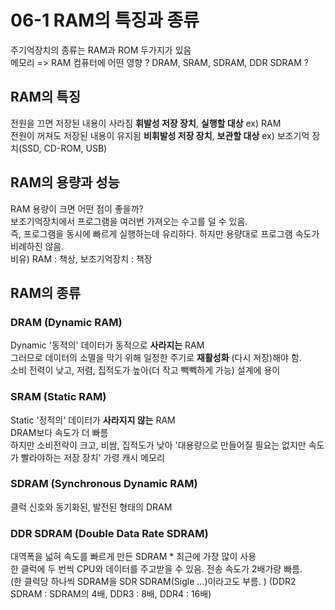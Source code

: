 # 06-1 RAM의 특징과 종류
주기억장치의 종류는 RAM과 ROM 두가지가 있음   
메모리 => RAM 컴퓨터에 어떤 영향 ?
DRAM, SRAM, SDRAM, DDR SDRAM ?   


## RAM의 특징
전원을 끄면 저장된 내용이 사라짐 **휘발성 저장 장치**, **실행할 대상** ex) RAM   
전원이 꺼져도 저장된 내용이 유지됨 **비휘발성 저장 장치**, **보관할 대상** ex) 보조기억 장치(SSD, CD-ROM, USB)    


## RAM의 용량과 성능
RAM 용량이 크면 어떤 점이 좋을까?   
보조기억장치에서 프로그램을 여러번 가져오는 수고를 덜 수 있음.   
즉, 프로그램을 동시에 빠르게 실행하는데 유리하다. 하지만 용량대로 프로그램 속도가 비례하진 않음.      
비유) RAM : 책상, 보조기억장치 : 책장

## RAM의 종류
### DRAM (Dynamic RAM)
Dynamic '동적의' 데이터가 동적으로 **사라지는** RAM   
그러므로 데이터의 소멸을 막기 위해 일정한 주기로 **재활성화** (다시 저장)해야 함.   
소비 전력이 낮고, 저렴, 집적도가 높아(더 작고 빽빽하게 가능) 설계에 용이 

### SRAM (Static RAM)
Static '정적의' 데이터가 **사라지지 않는** RAM   
DRAM보다 속도가 더 빠름   
하지만 소비전략이 크고, 비쌈, 집적도가 낮아 
'대용량으로 만들어질 필요는 없지만 속도가 빨라야하는 저장 장치' 가령 캐시 메모리    

### SDRAM (Synchronous Dynamic RAM)
클럭 신호와 동기화된, 발전된 형태의 DRAM   

### DDR SDRAM (Double Data Rate SDRAM)
대역폭을 넓혀 속도를 빠르게 만든 SDRAM * 최근에 가장 많이 사용     
한 클럭에 두 번씩 CPU와 데이터를 주고받을 수 있음. 전송 속도가 2배가량 빠름.    
(한 클럭당 하나씩 SDRAM을 SDR SDRAM(Sigle ...)이라고도 부름. )
(DDR2 SDRAM : SDRAM의 4배, DDR3 : 8배, DDR4 : 16배)   

